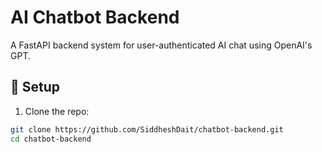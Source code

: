 # AI Chatbot Backend

A FastAPI backend system for user-authenticated AI chat using OpenAI's GPT.

## 🔧 Setup

1. Clone the repo:
```bash
git clone https://github.com/SiddheshDait/chatbot-backend.git
cd chatbot-backend
